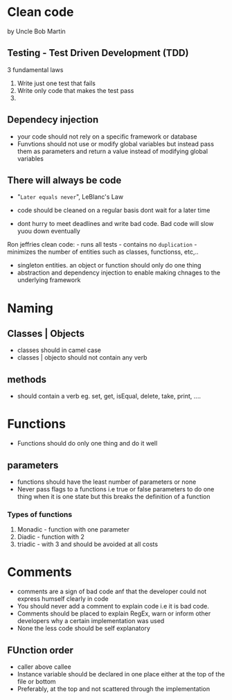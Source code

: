 # Clean code

by Uncle Bob Martin

## Testing - Test Driven Development (TDD)

3 fundamental laws

1. Write just one test that fails
2. Write only code that makes the test pass
3.

## Dependecy injection

- your code should not rely on a specific framework or database
- Funvtions should not use or modify global variables but instead pass them as parameters and return a value instead of modifying global variables

## There will always be code

- "`Later equals never`", LeBlanc's Law

- code should be cleaned on a regular basis dont wait for a later time
- dont hurry to meet deadlines and write bad code. Bad code will slow yuou down eventually

Ron jeffries
clean code: - runs all tests - contains no `duplication` - minimizes the number of entities such as classes, functionss, etc,..

- singleton entities. an object or function should only do one thing
- abstraction and dependency injection to enable making chnages to the underlying framework

# Naming

## Classes | Objects

- classes should in camel case
- classes | objecto should not contain any verb

## methods

- should contain a verb eg. set, get, isEqual, delete, take, print, ....

# Functions

- Functions should do only one thing and do it well

## parameters

- functions should have the least number of parameters or none
- Never pass flags to a functions i.e true or false parameters to do one thing when it is one state but this breaks the definition of a function

### Types of functions

1. Monadic - function with one parameter
2. Diadic - function with 2
3. triadic - with 3 and should be avoided at all costs

# Comments

- comments are a sign of bad code anf that the developer could not express humself clearly in code
- You should never add a comment to explain code i.e it is bad code.
- Comments should be placed to explain RegEx, warn or inform other developers why a certain implementation was used
- None the less code should be self explanatory

## FUnction order

- caller above callee
- Instance variable should be declared in one place either at the top of the file or bottom
- Preferably, at the top and not scattered through the implementation
